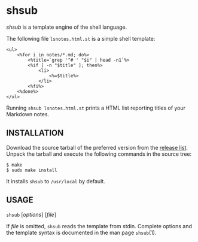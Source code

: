 shsub
=====

*shsub* is a template engine of the shell language.

The following file `lsnotes.html.st` is a simple shell template:

	<ul>
		<%for i in notes/*.md; do%>
			<%title=`grep '^# ' "$i" | head -n1`%>
			<%if [ -n "$title" ]; then%>
				<li>
					<%=$title%>
				</li>
			<%fi%>
		<%done%>
	</ul>

Running `shsub lsnotes.html.st` prints a HTML list reporting titles of
your Markdown notes.

INSTALLATION
------------

Download the source tarball of the preferred version from
the [release list](https://github.com/dongyx/shsub/releases).
Unpack the tarball and
execute the following commands in the source tree:

	$ make
	$ sudo make install

It installs `shsub` to `/usr/local` by default.

USAGE
-----

`shsub` \[*options*\] \[*file*\]

If *file* is omitted, `shsub` reads the template from stdin.
Complete options and the template syntax is documented in
the man page `shsub`(1).
